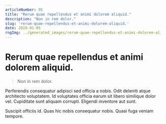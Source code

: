 ```yaml
---
articleNumber: 95
title: "Rerum quae repellendus et animi dolorem aliquid."
description: "Non in rem dolor."
slug: 'rerum-quae-repellendus-et-animi-dolorem-aliquid.'
date: 2019-01-05
rngImg: ../generated_images/rerum-quae-repellendus-et-animi-dolorem-aliquid..jpg
---
```


# Rerum quae repellendus et animi dolorem aliquid.

> Non in rem dolor.

Perferendis consequatur adipisci sed officia a nobis. Odit deleniti atque architecto voluptatem. Id voluptates officia earum sit libero similique dolor vel. Cupiditate sunt aliquam corrupti. Eligendi inventore aut sunt.
 Suscipit officiis id. Quas hic nobis consequatur nobis. Quasi fuga veniam tempore.
